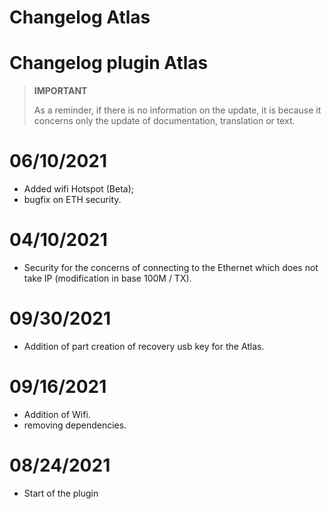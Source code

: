 # Changelog Atlas

# Changelog plugin Atlas

>**IMPORTANT**
>
>As a reminder, if there is no information on the update, it is because it concerns only the update of documentation, translation or text.

# 06/10/2021

- Added wifi Hotspot (Beta);
- bugfix on ETH security.

# 04/10/2021

- Security for the concerns of connecting to the Ethernet which does not take IP (modification in base 100M / TX).

# 09/30/2021

- Addition of part creation of recovery usb key for the Atlas.

# 09/16/2021

- Addition of Wifi.
- removing dependencies.

# 08/24/2021

- Start of the plugin
